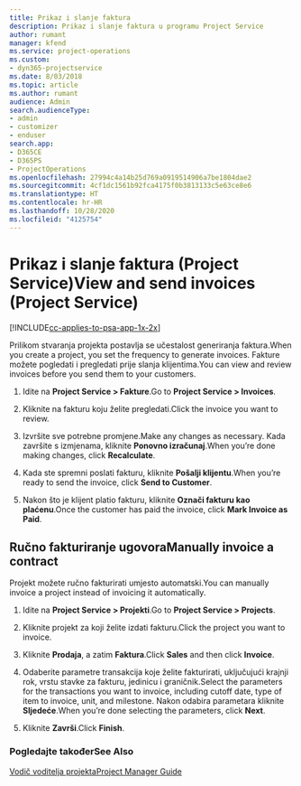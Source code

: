 ```yaml
---
title: Prikaz i slanje faktura
description: Prikaz i slanje faktura u programu Project Service
author: rumant
manager: kfend
ms.service: project-operations
ms.custom:
- dyn365-projectservice
ms.date: 8/03/2018
ms.topic: article
ms.author: rumant
audience: Admin
search.audienceType:
- admin
- customizer
- enduser
search.app:
- D365CE
- D365PS
- ProjectOperations
ms.openlocfilehash: 27994c4a14b25d769a0919514906a7be1804dae2
ms.sourcegitcommit: 4cf1dc1561b92fca4175f0b3813133c5e63ce8e6
ms.translationtype: HT
ms.contentlocale: hr-HR
ms.lasthandoff: 10/28/2020
ms.locfileid: "4125754"
---
```

# <a name="view-and-send-invoices-project-service"></a><span data-ttu-id="ee353-103">Prikaz i slanje faktura (Project Service)</span><span class="sxs-lookup"><span data-stu-id="ee353-103">View and send invoices (Project Service)</span></span>

[!INCLUDE[cc-applies-to-psa-app-1x-2x](../includes/cc-applies-to-psa-app-1x-2x.md)]

<span data-ttu-id="ee353-104">Prilikom stvaranja projekta postavlja se učestalost generiranja faktura.</span><span class="sxs-lookup"><span data-stu-id="ee353-104">When you create a project, you set the frequency to generate invoices.</span></span> <span data-ttu-id="ee353-105">Fakture možete pogledati i pregledati prije slanja klijentima.</span><span class="sxs-lookup"><span data-stu-id="ee353-105">You can view and review invoices before you send them to your customers.</span></span>  
  
1.  <span data-ttu-id="ee353-106">Idite na **Project Service > Fakture**.</span><span class="sxs-lookup"><span data-stu-id="ee353-106">Go to **Project Service > Invoices**.</span></span>  
  
2.  <span data-ttu-id="ee353-107">Kliknite na fakturu koju želite pregledati.</span><span class="sxs-lookup"><span data-stu-id="ee353-107">Click the invoice you want to review.</span></span>  
  
3.  <span data-ttu-id="ee353-108">Izvršite sve potrebne promjene.</span><span class="sxs-lookup"><span data-stu-id="ee353-108">Make any changes as necessary.</span></span> <span data-ttu-id="ee353-109">Kada završite s izmjenama, kliknite **Ponovno izračunaj**.</span><span class="sxs-lookup"><span data-stu-id="ee353-109">When you’re done making changes, click **Recalculate**.</span></span>  
  
4.  <span data-ttu-id="ee353-110">Kada ste spremni poslati fakturu, kliknite **Pošalji klijentu**.</span><span class="sxs-lookup"><span data-stu-id="ee353-110">When you’re ready to send the invoice, click **Send to Customer**.</span></span>  
  
5.  <span data-ttu-id="ee353-111">Nakon što je klijent platio fakturu, kliknite **Označi fakturu kao plaćenu**.</span><span class="sxs-lookup"><span data-stu-id="ee353-111">Once the customer has paid the invoice, click **Mark Invoice as Paid**.</span></span>  
  
## <a name="manually-invoice-a-contract"></a><span data-ttu-id="ee353-112">Ručno fakturiranje ugovora</span><span class="sxs-lookup"><span data-stu-id="ee353-112">Manually invoice a contract</span></span>  
 <span data-ttu-id="ee353-113">Projekt možete ručno fakturirati umjesto automatski.</span><span class="sxs-lookup"><span data-stu-id="ee353-113">You can manually invoice a project instead of invoicing it automatically.</span></span>  
  
1.  <span data-ttu-id="ee353-114">Idite na **Project Service > Projekti**.</span><span class="sxs-lookup"><span data-stu-id="ee353-114">Go to **Project Service > Projects**.</span></span>  
  
2.  <span data-ttu-id="ee353-115">Kliknite projekt za koji želite izdati fakturu.</span><span class="sxs-lookup"><span data-stu-id="ee353-115">Click the project you want to invoice.</span></span>  
  
3.  <span data-ttu-id="ee353-116">Kliknite **Prodaja**, a zatim **Faktura**.</span><span class="sxs-lookup"><span data-stu-id="ee353-116">Click **Sales** and then click **Invoice**.</span></span>  
  
4.  <span data-ttu-id="ee353-117">Odaberite parametre transakcija koje želite fakturirati, uključujući krajnji rok, vrstu stavke za fakturu, jedinicu i graničnik.</span><span class="sxs-lookup"><span data-stu-id="ee353-117">Select the parameters for the transactions you want to invoice, including cutoff date, type of item to invoice, unit, and milestone.</span></span> <span data-ttu-id="ee353-118">Nakon odabira parametara kliknite **Sljedeće**.</span><span class="sxs-lookup"><span data-stu-id="ee353-118">When you’re done selecting the parameters, click **Next**.</span></span>  
  
5.  <span data-ttu-id="ee353-119">Kliknite **Završi**.</span><span class="sxs-lookup"><span data-stu-id="ee353-119">Click **Finish**.</span></span>  
  
### <a name="see-also"></a><span data-ttu-id="ee353-120">Pogledajte također</span><span class="sxs-lookup"><span data-stu-id="ee353-120">See Also</span></span>  
 [<span data-ttu-id="ee353-121">Vodič voditelja projekta</span><span class="sxs-lookup"><span data-stu-id="ee353-121">Project Manager Guide</span></span>](../psa/project-manager-guide.md)
